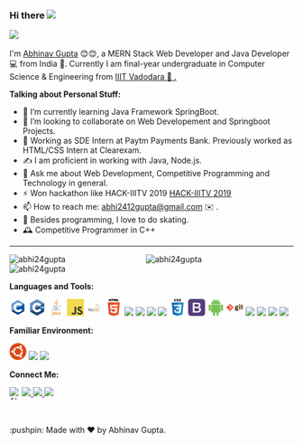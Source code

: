 ### Hi there <img src="https://media.giphy.com/media/hvRJCLFzcasrR4ia7z/giphy.gif" width="25px">

![](https://komarev.com/ghpvc/?username=abhi24gupta&style=flat-square)


I'm <a href="https://drive.google.com/file/d/1m4HfFk-xhSRmfy7PFFbmXHE13XA-juMm/view?usp=sharing">Abhinav Gupta</a>  😊😊, a MERN Stack Web Developer and Java Developer 💻 from India 🚀. Currently  I am final-year undergraduate in Computer Science & Engineering  from <a href ="http://iiitvadodara.ac.in/">IIIT Vadodara 🏢 .</a>


**Talking about Personal Stuff:**

- 🌱 I’m currently learning Java Framework SpringBoot.
- 👯 I’m looking to collaborate on Web Developement and Springboot Projects.
- 🤔 Working as SDE Intern at Paytm Payments Bank. Previously worked as HTML/CSS Intern at Clearexam.  
- ✍️ I am proficient in working with Java, Node.js.
- 💬 Ask me about Web Development, Competitive Programming and Technology in general.
- ⚡ Won hackathon like HACK-IIITV 2019 <a href="https://github.com/iiitv/hackiiitv19-submissions/pull/22">HACK-IIITV 2019</a>   
- 📫 How to reach me: <a href="mailto:abhi2412gupta@gmail.com">abhi2412gupta@gmail.com  ✉️ </a> .
- 🛴 Besides programming, I love to do skating.
- 🕰 Competitive Programmer in C++

<hr>

<img align="left" width="48%" src="https://github-readme-stats.vercel.app/api?username=abhi24gupta&show_icons=true&theme=outrun&locale=en" alt="abhi24gupta" /> 

<img align="left" width="48%" src="https://github-readme-streak-stats.herokuapp.com/?user=abhi24gupta&" alt="abhi24gupta" />
<img align="centre" width="48%" src="https://github-readme-stats.vercel.app/api/top-langs?username=abhi24gupta&show_icons=true&locale=en&layout=compact" alt="abhi24gupta" />
<br>


**Languages and Tools:**

<code><img height="30" src="https://raw.githubusercontent.com/github/explore/80688e429a7d4ef2fca1e82350fe8e3517d3494d/topics/c/c.png"></code>
<code><img height="30" src="https://raw.githubusercontent.com/github/explore/80688e429a7d4ef2fca1e82350fe8e3517d3494d/topics/cpp/cpp.png"></code>
<code><img height="30" src="https://raw.githubusercontent.com/github/explore/80688e429a7d4ef2fca1e82350fe8e3517d3494d/topics/java/java.png"></code>
<code><img height="30" src="https://raw.githubusercontent.com/github/explore/80688e429a7d4ef2fca1e82350fe8e3517d3494d/topics/javascript/javascript.png"></code>
<code><img height="30" src="https://raw.githubusercontent.com/github/explore/80688e429a7d4ef2fca1e82350fe8e3517d3494d/topics/mysql/mysql.png"></code>
<code><img height="30" src="https://raw.githubusercontent.com/github/explore/80688e429a7d4ef2fca1e82350fe8e3517d3494d/topics/html/html.png"></code>
<code><img height="30" src="https://img.icons8.com/color/48/000000/nodejs.png"></code>
<code><img height="30" src="https://img.icons8.com/plasticine/100/000000/react.png"></code>
<code><img height="30" src="https://miro.medium.com/max/1400/1*uPL1uCtLBRSk6akPL2hNzg.jpeg"></code><!-- ExpressJS ICON -->
<code><img height="30" src=https://img.icons8.com/color/48/000000/mongodb.png></code>
<code><img height="30" src="https://raw.githubusercontent.com/github/explore/80688e429a7d4ef2fca1e82350fe8e3517d3494d/topics/css/css.png"></code>
<code><img height="30" src="https://raw.githubusercontent.com/github/explore/80688e429a7d4ef2fca1e82350fe8e3517d3494d/topics/bootstrap/bootstrap.png"></code>
<code><img height="30" src="https://raw.githubusercontent.com/github/explore/80688e429a7d4ef2fca1e82350fe8e3517d3494d/topics/android/android.png"></code>
<code><img height="30" src="https://raw.githubusercontent.com/github/explore/80688e429a7d4ef2fca1e82350fe8e3517d3494d/topics/git/git.png"></code>
<code><img height="30" src="https://www.pinclipart.com/picdir/big/542-5422938_android-studio-icon-android-studio-new-icon-clipart.png"></code>
<code><img height="30" src="https://upload.wikimedia.org/wikipedia/commons/9/9a/Visual_Studio_Code_1.35_icon.svg"></code>
<code><img height="30" src="https://icons.iconarchive.com/icons/papirus-team/papirus-apps/48/sublime-text-icon.png"></code>
<code><img height="30" src="https://img.icons8.com/color/48/000000/intellij-idea.png"></code>



**Familiar Environment:**

<code><img height="30" src="https://raw.githubusercontent.com/github/explore/80688e429a7d4ef2fca1e82350fe8e3517d3494d/topics/ubuntu/ubuntu.png"></code>
<code><img height="30" src="https://img.pngio.com/png-to-icon-windows-10-244173-free-icons-library-windows-10-icon-png-992_624.jpg"></code>
<code><img height="30" src="https://img.icons8.com/ios-glyphs/30/000000/mac-client.png"></code>




**Connect Me:**  <br />

<p>
  <a href="https://twitter.com/abhinavkhandel6">
    <img src="https://img.shields.io/badge/-Twitter-1ca0f1?style=flat-square&labelColor=1ca0f1&logo=twitter&logoColor=white&link=https://twitter.com/abhinavkhandel6">
   <a/>
  <a href="https://www.linkedin.com/in/abhinav-gupta-583057174/">
    <img src="https://img.shields.io/badge/-LinkedIn-blue?style=flat-square&logo=Linkedin&logoColor=white&link=https://www.linkedin.com/in/Abhinav/">
  <a/>
   <a href="mailto:abhi2412gupta@gmail.com">
    <img src="https://img.shields.io/badge/-Email-c14438?style=flat-square&logo=Gmail&logoColor=white&link=mailto:abhi2412gupta@gmail.com">
   <a/>
   <a href="https://www.instagram.com/simplifying_abhinav/">
  <img align="left" alt="Abhinav's Instagram" width="22px" height="22px" src="https://cdn.jsdelivr.net/npm/simple-icons@v3/icons/instagram.svg" />
</a>
</p>

<br />
<br />
:pushpin:  Made with ❤️ by Abhinav Gupta. 
